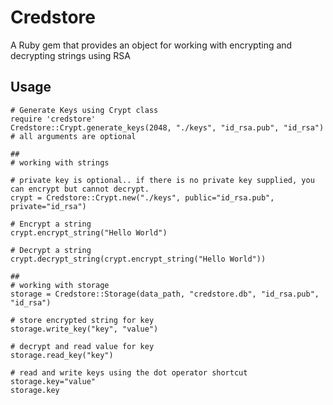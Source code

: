 Credstore
=========

A Ruby gem that provides an object for working with encrypting and decrypting strings using RSA


Usage
---
	# Generate Keys using Crypt class
	require 'credstore'
	Credstore::Crypt.generate_keys(2048, "./keys", "id_rsa.pub", "id_rsa") # all arguments are optional
	
	##
	# working with strings
	 
	# private key is optional.. if there is no private key supplied, you can encrypt but cannot decrypt.
	crypt = Credstore::Crypt.new("./keys", public="id_rsa.pub", private="id_rsa")
	
	# Encrypt a string
	crypt.encrypt_string("Hello World")
	
	# Decrypt a string
	crypt.decrypt_string(crypt.encrypt_string("Hello World"))
	
	##
	# working with storage
	storage = Credstore::Storage(data_path, "credstore.db", "id_rsa.pub", "id_rsa")
	
	# store encrypted string for key
	storage.write_key("key", "value")
	
	# decrypt and read value for key
	storage.read_key("key")
	
	# read and write keys using the dot operator shortcut
	storage.key="value"
	storage.key
	
	
	
	
	
